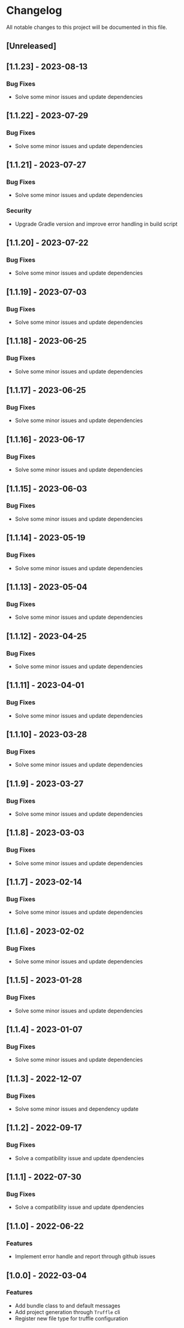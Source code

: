 # Changelog

All notable changes to this project will be documented in this file.

## [Unreleased]
## [1.1.23] - 2023-08-13

### Bug Fixes

- Solve some minor issues and update dependencies

## [1.1.22] - 2023-07-29

### Bug Fixes

- Solve some minor issues and update dependencies

## [1.1.21] - 2023-07-27

### Bug Fixes

- Solve some minor issues and update dependencies

### Security

- Upgrade Gradle version and improve error handling in build script

## [1.1.20] - 2023-07-22

### Bug Fixes

- Solve some minor issues and update dependencies

## [1.1.19] - 2023-07-03

### Bug Fixes

- Solve some minor issues and update dependencies

## [1.1.18] - 2023-06-25

### Bug Fixes

- Solve some minor issues and update dependencies

## [1.1.17] - 2023-06-25

### Bug Fixes

- Solve some minor issues and update dependencies

## [1.1.16] - 2023-06-17

### Bug Fixes

- Solve some minor issues and update dependencies

## [1.1.15] - 2023-06-03

### Bug Fixes

- Solve some minor issues and update dependencies

## [1.1.14] - 2023-05-19

### Bug Fixes

- Solve some minor issues and update dependencies

## [1.1.13] - 2023-05-04

### Bug Fixes

- Solve some minor issues and update dependencies

## [1.1.12] - 2023-04-25

### Bug Fixes

- Solve some minor issues and update dependencies

## [1.1.11] - 2023-04-01

### Bug Fixes

- Solve some minor issues and update dependencies

## [1.1.10] - 2023-03-28

### Bug Fixes

- Solve some minor issues and update dependencies

## [1.1.9] - 2023-03-27

### Bug Fixes

- Solve some minor issues and update dependencies

## [1.1.8] - 2023-03-03

### Bug Fixes

- Solve some minor issues and update dependencies

## [1.1.7] - 2023-02-14

### Bug Fixes

- Solve some minor issues and update dependencies

## [1.1.6] - 2023-02-02

### Bug Fixes

- Solve some minor issues and update dependencies

## [1.1.5] - 2023-01-28

### Bug Fixes

- Solve some minor issues and update dependencies

## [1.1.4] - 2023-01-07

### Bug Fixes

- Solve some minor issues and update dependencies

## [1.1.3] - 2022-12-07

### Bug Fixes

- Solve some minor issues and dependency update

## [1.1.2] - 2022-09-17

### Bug Fixes

- Solve a compatibility issue and update dpendencies

## [1.1.1] - 2022-07-30

### Bug Fixes

- Solve a compatibility issue and update dpendencies

## [1.1.0] - 2022-06-22

### Features

- Implement error handle and report through github issues

## [1.0.0] - 2022-03-04

### Features

- Add bundle class to and default messages
- Add project generation through `Truffle` cli
- Register new file type for truffle configuration

<!-- generated by git-cliff -->
